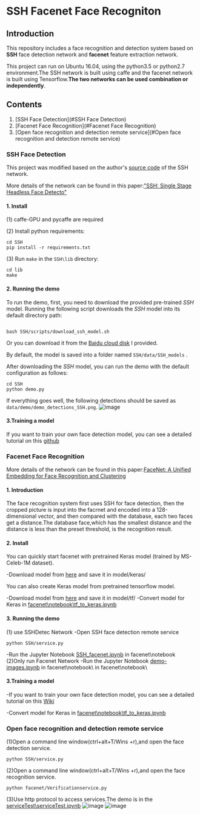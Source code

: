 # SSH Facenet Face Recogniton

## Introduction
This repository includes a face recognition and detection system based on **SSH** face detection network and **facenet** feature extraction network.

This project can run on  Ubuntu 16.04, using the python3.5 or python2.7 environment.The SSH network is built using caffe and the facenet network is built using Tensorflow.**The two networks can be used combination or independently**.

## Contents

1. [SSH Face Detection](#SSH Face Detection)
2. [Facenet Face Recognition](#Facenet Face Recognition)
3. [Open face recognition and detection remote service](#Open face recognition and detection remote service)


<a name="SSH Face Detection"> </a>

### SSH Face Detection
This project was modified based on the author's [source code](https://github.com/mahyarnajibi/SSH) of the SSH network.

More details of the network can be found in this paper:["SSH: Single Stage Headless Face Detecto"](https://arxiv.org/abs/1708.03979)
#### 1. Install
(1) caffe-GPU and pycaffe are required

(2) Install python requirements:
```
cd SSH
pip install -r requirements.txt
```
(3)  Run ```make``` in the ```SSH\lib``` directory:
```
cd lib
make
```
#### 2. Running the demo
To run the demo, first, you need to download the provided pre-trained *SSH* model. Running the following script downloads the *SSH* model into its default directory path:
```

bash SSH/scripts/download_ssh_model.sh
```
Or you can download it from the [Baidu cloud disk](https://pan.baidu.com/s/1KDiuJ1GA3WqoAMg49aRsiw) I provided.

By default, the model is saved into a folder named ```SSH/data/SSH_models``` .

After downloading the *SSH* model, you can run the demo with the default configuration as follows:
```
cd SSH
python demo.py
```
If everything goes well, the following detections should be saved as ```data/demo/demo_detections_SSH.png```.
![image](https://github.com/A-bone1/SSH-Facenet-FaceRecognition/blob/master/SSH/data/demo/demo_detections_SSH.png)
#### 3.Training a model
If you want to train your own face detection model, you can see a detailed tutorial on this [github](https://github.com/mahyarnajibi/SSH)
<a name="Facenet Face Recognition"></a>

### Facenet Face Recognition
More details of the network can be found in this paper:[FaceNet: A Unified Embedding for Face Recognition and Clustering](https://arxiv.org/abs/1503.03832)
#### 1. Introduction
The face recognition system first uses SSH for face detection, then the cropped picture is input into the facrnet and encoded into a 128-dimensional vector, and then compared with the database, each two faces get a distance.The database face,which has the smallest distance and the distance is less than the preset threshold, is the recognition result.

#### 2. Install
You can quickly start facenet with pretrained Keras model (trained by MS-Celeb-1M dataset).

-Download model from [here](https://pan.baidu.com/s/1KDiuJ1GA3WqoAMg49aRsiw) and save it in model/keras/

You can also create Keras model from pretrained tensorflow model.

-Download model from [here](https://pan.baidu.com/s/1KDiuJ1GA3WqoAMg49aRsiw) and save it in model/tf/
-Convert model for Keras in [facenet\notebook\tf_to_keras.ipynb](https://github.com/A-bone1/SSH-Facenet-FaceRecognition/blob/master/facenet/notebook/tf_to_keras.ipynb)

#### 3. Running the demo
(1) use SSHDetec Network
-Open SSH face detection remote service
```
python SSH/service.py
```
-Run the Jupyter Notebook [SSH_facenet.ipynb](https://github.com/A-bone1/SSH-Facenet-FaceRecognition/blob/master/facenet/notebook/SSH_facenet.ipynb) in facenet\notebook\
(2)Only run Facenet Network
-Run the Jupyter Notebook [demo-images.ipynb](https://github.com/A-bone1/SSH-Facenet-FaceRecognition/blob/master/facenet/notebook/demo-images%20.ipynb) in facenet\notebook\ in facenet\notebook\

#### 3.Training a model
-If you want to train your own face detection model, you can see a detailed tutorial on this [Wiki](https://github.com/davidsandberg/facenet/wiki/Classifier-training-of-inception-resnet-v1)

-Convert model for Keras in [facenet\notebook\tf_to_keras.ipynb](https://github.com/A-bone1/SSH-Facenet-FaceRecognition/blob/master/facenet/notebook/tf_to_keras.ipynb)

<a name="Open face recognition and detection remote service"> </a>

### Open face recognition and detection remote service

(1)Open a command line window(ctrl+alt+T/Wins +r),and open the face detection service.
```
python SSH/service.py
```
(2)Open a command line window(ctrl+alt+T/Wins +r),and open the face recognition service.
```
python facenet/Verificationservice.py
```
(3)Use http protocol to access services.The demo is in the [serviceTest\serviceTest.ipynb](https://github.com/A-bone1/SSH-Facenet-FaceRecognition/blob/master/serviceTest/serviceTest.ipynb)
![image](https://github.com/A-bone1/SSH-Facenet-FaceRecognition/blob/master/serviceTest/demoImg/detectService.jpg)
![image](https://github.com/A-bone1/SSH-Facenet-FaceRecognition/blob/master/serviceTest/demoImg/recogService.jpg)
